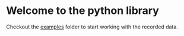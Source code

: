 # Welcome to the python library

Checkout the [examples](./examples) folder to start working with the recorded data.
